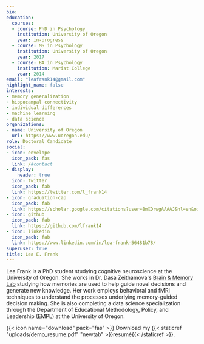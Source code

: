 ```yaml
---
bio: 
education:
  courses:
  - course: PhD in Psychology
    institution: University of Oregon
    year: in-progress
  - course: MS in Psychology
    institution: University of Oregon
    year: 2017
  - course: BA in Psychology
    institution: Marist College
    year: 2014
email: "leafrank14@gmail.com"
highlight_name: false
interests:
- memory generalization
- hippocampal connectivity
- individual differences
- machine learning
- data science
organizations:
- name: University of Oregon
  url: https://www.uoregon.edu/
role: Doctoral Candidate
social:
- icon: envelope
  icon_pack: fas
  link: /#contact
- display:
    header: true
  icon: twitter
  icon_pack: fab
  link: https://twitter.com/l_frank14
- icon: graduation-cap
  icon_pack: fab
  link: https://scholar.google.com/citations?user=8mXDrwgAAAAJ&hl=en&oi=sra
- icon: github
  icon_pack: fab
  link: https://github.com/lfrank14
- icon: linkedin
  icon_pack: fab
  link: https://www.linkedin.com/in/lea-frank-56481b78/
superuser: true
title: Lea E. Frank
---
```


Lea Frank is a PhD student studying cognitive neuroscience at the University of Oregon. She works in Dr. Dasa Zeithamova's [Brain & Memory Lab](https://cognem.uoregon.edu/) studying how memories are used to help guide novel decisions and generate new knowledge. Her work employs behavioral and fMRI techniques to understand the processes underlying memory-guided decision making. She is also completing a data science specialization through the Department of Educational Methodology, Policy, and Leadership (EMPL) at the University of Oregon. 

{{< icon name="download" pack="fas" >}} Download my {{< staticref "uploads/demo_resume.pdf" "newtab" >}}resumé{{< /staticref >}}.
